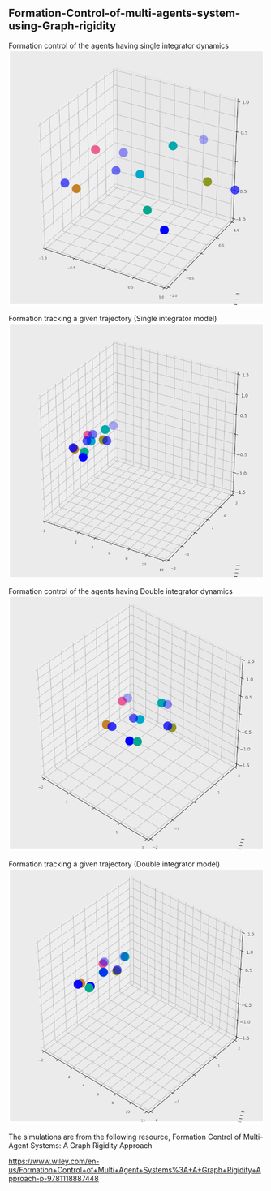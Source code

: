 ## Formation-Control-of-multi-agents-system-using-Graph-rigidity

Formation control of the agents having single integrator dynamics
![screenshot](gifs/SingleIntegratorForm.gif)

Formation tracking a given trajectory (Single integrator model)
![screenshot](gifs/SingleIntegratorManu.gif)

Formation control of the agents having Double integrator dynamics
![screenshot](gifs/doubleIntegratorForm.gif)

Formation tracking a given trajectory (Double integrator model)
![screenshot](gifs/DoubleIntegratorManu.gif)


The simulations are from the following resource,
Formation Control of Multi-Agent Systems: A Graph Rigidity Approach

https://www.wiley.com/en-us/Formation+Control+of+Multi+Agent+Systems%3A+A+Graph+Rigidity+Approach-p-9781118887448